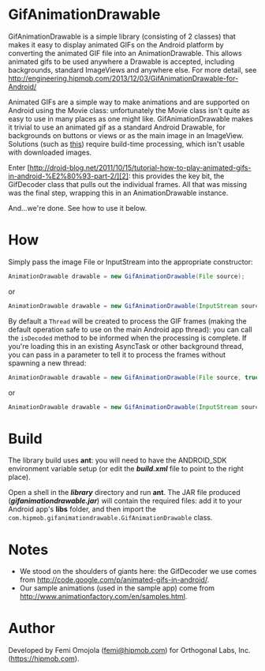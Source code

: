GifAnimationDrawable
==============

GifAnimationDrawable is a simple library (consisting of 2 classes) that makes it easy to display animated GIFs on the Android platform by converting the animated GIF file into an AnimationDrawable. This allows animated gifs to be used anywhere a Drawable is accepted, including backgrounds, standard ImageViews and anywhere else. For more detail, see http://engineering.hipmob.com/2013/12/03/GifAnimationDrawable-for-Android/

Animated GIFs are a simple way to make animations and are supported on Android using the Movie class: unfortunately the Movie class isn't quite as easy to use in many places as one might like. GifAnimationDrawable makes it trivial to use an animated gif as a standard Android Drawable, for backgrounds on buttons or views or as the main image in an ImageView. Solutions (such as [this][1]) require build-time processing, which isn't usable with downloaded images.

Enter [http://droid-blog.net/2011/10/15/tutorial-how-to-play-animated-gifs-in-android-%E2%80%93-part-2/][2]: this provides the key bit, the GifDecoder class that pulls out the individual frames. All that was missing was the final step, wrapping this in an AnimationDrawable instance.

And...we're done. See how to use it below.

How
===
Simply pass the image File or InputStream into the appropriate constructor:

```java
AnimationDrawable drawable = new GifAnimationDrawable(File source);
```

or

```java
AnimationDrawable drawable = new GifAnimationDrawable(InputStream source);
```

By default a <code>Thread</code> will be created to process the GIF frames (making the default operation safe to use on the main Android app thread): you can call the <code>isDecoded</code> method to be informed when the processing is complete. If you're loading this in an existing AsyncTask or other background thread, you can pass in a parameter to tell it to process the frames without spawning a new thread:

```java
AnimationDrawable drawable = new GifAnimationDrawable(File source, true);
```

or

```java
AnimationDrawable drawable = new GifAnimationDrawable(InputStream source, true);
```

Build
=====
The library build uses **ant**: you will need to have the ANDROID_SDK environment variable setup (or edit the ***build.xml*** file to point to the right place).

Open a shell in the ***library*** directory and run **ant**. The JAR file produced (***gifanimationdrawable.jar***) will contain the required files: add it to your Android app's **libs** folder, and then import the <code>com.hipmob.gifanimationdrawable.GifAnimationDrawable</code> class.

Notes
=====
* We stood on the shoulders of giants here: the GifDecoder we use comes from http://code.google.com/p/animated-gifs-in-android/.
* Our sample animations (used in the sample app) come from http://www.animationfactory.com/en/samples.html.

Author
======
Developed by Femi Omojola (femi@hipmob.com) for Orthogonal Labs, Inc. (https://hipmob.com).

[1]: http://commonsware.com/blog/2013/10/01/converting-animated-gifs-animationdrawables.html
[2]: http://droid-blog.net/2011/10/15/tutorial-how-to-play-animated-gifs-in-android-%E2%80%93-part-2/